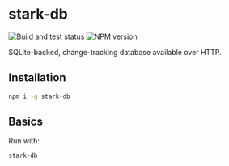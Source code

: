 # stark-db

[![Build and test status](https://github.com/WeWatchWall/stark-db/workflows/Node.js%20CI/badge.svg)](https://github.com/WeWatchWall/stark-db/actions?query=workflow%3A%22Node.js+CI%22)
[![NPM version](https://img.shields.io/npm/v/stark-db.svg)](https://www.npmjs.com/package/stark-db)

SQLite-backed, change-tracking database available over HTTP.


## Installation

```bash
npm i -g stark-db
```

## Basics

Run with:

```bash
stark-db
```

